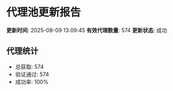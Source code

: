 # 代理池更新报告

**更新时间**: 2025-08-09 13:09:45
**有效代理数量**: 574
**更新状态**:  成功

## 代理统计
- 总获取: 574
- 验证通过: 574
- 成功率: 100%
